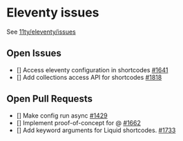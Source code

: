 # Eleventy issues

See [11ty/eleventy/issues](https://github.com/11ty/eleventy/issues)

## Open Issues

- [] Access eleventy configuration in shortcodes [#1641](https://github.com/11ty/eleventy/issues/1641)
- [] Add collections access API for shortcodes [#1818](https://github.com/11ty/eleventy/issues/1818)


## Open Pull Requests

- [] Make config run async [#1429](https://github.com/11ty/eleventy/pull/1429)
- [] Implement proof-of-concept for @ [#1662](https://github.com/11ty/eleventy/pull/1662)
- [] Add keyword arguments for Liquid shortcodes. [#1733](https://github.com/11ty/eleventy/pull/1733)
